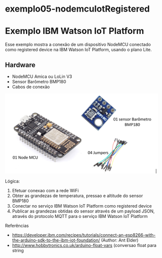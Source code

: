 # exemplo05-nodemcuIotRegistered

# Exemplo IBM Watson IoT Platform
Esse exemplo mostra a conexão de um dispositivo NodeMCU conectado como registered device na IBM Watson IoT Platform, usando o plano Lite.

## Hardware
* NodeMCU Amica ou LoLin V3
* Sensor Barômetro BMP180
* Cabos de conexão
   
![alt text](https://github.com/cesariojr/exemplo05-nodemcuIotRegistered/blob/master/materials.png)

Lógica:
1. Efetuar conexao com a rede WiFi
2. Obter as grandezas de temperatura, pressao e altitude do sensor BMP180
3. Conectar no serviço IBM Watson IoT Platform como registered device
4. Publicar as grandezas obtidas do sensor através de um payload JSON, através do protocolo MQTT para o serviço IBM Watson IoT Platform
   
Referências
* https://developer.ibm.com/recipes/tutorials/connect-an-esp8266-with-the-arduino-sdk-to-the-ibm-iot-foundation/ (Author: Ant Elder)
* http://www.hobbytronics.co.uk/arduino-float-vars (conversao float para string
